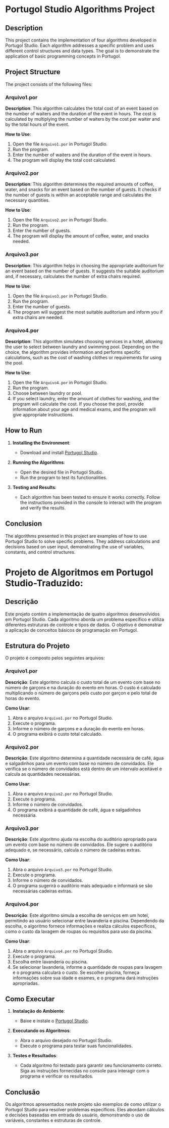 # Portugol Studio Algorithms Project

## Description

This project contains the implementation of four algorithms developed in Portugol Studio. Each algorithm addresses a specific problem and uses different control structures and data types. The goal is to demonstrate the application of basic programming concepts in Portugol.

## Project Structure

The project consists of the following files:

### **Arquivo1.por**

**Description**: This algorithm calculates the total cost of an event based on the number of waiters and the duration of the event in hours. The cost is calculated by multiplying the number of waiters by the cost per waiter and by the total hours of the event.

**How to Use**:
1. Open the file `Arquivo1.por` in Portugol Studio.
2. Run the program.
3. Enter the number of waiters and the duration of the event in hours.
4. The program will display the total cost calculated.

### **Arquivo2.por**

**Description**: This algorithm determines the required amounts of coffee, water, and snacks for an event based on the number of guests. It checks if the number of guests is within an acceptable range and calculates the necessary quantities.

**How to Use**:
1. Open the file `Arquivo2.por` in Portugol Studio.
2. Run the program.
3. Enter the number of guests.
4. The program will display the amount of coffee, water, and snacks needed.

### **Arquivo3.por**

**Description**: This algorithm helps in choosing the appropriate auditorium for an event based on the number of guests. It suggests the suitable auditorium and, if necessary, calculates the number of extra chairs required.

**How to Use**:
1. Open the file `Arquivo3.por` in Portugol Studio.
2. Run the program.
3. Enter the number of guests.
4. The program will suggest the most suitable auditorium and inform you if extra chairs are needed.

### **Arquivo4.por**

**Description**: This algorithm simulates choosing services in a hotel, allowing the user to select between laundry and swimming pool. Depending on the choice, the algorithm provides information and performs specific calculations, such as the cost of washing clothes or requirements for using the pool.

**How to Use**:
1. Open the file `Arquivo4.por` in Portugol Studio.
2. Run the program.
3. Choose between laundry or pool.
4. If you select laundry, enter the amount of clothes for washing, and the program will calculate the cost. If you choose the pool, provide information about your age and medical exams, and the program will give appropriate instructions.

## How to Run

1. **Installing the Environment**:
   - Download and install [Portugol Studio](https://portugolstudio.org/).

2. **Running the Algorithms**:
   - Open the desired file in Portugol Studio.
   - Run the program to test its functionalities.

3. **Testing and Results**:
   - Each algorithm has been tested to ensure it works correctly. Follow the instructions provided in the console to interact with the program and verify the results.

## Conclusion

The algorithms presented in this project are examples of how to use Portugol Studio to solve specific problems. They address calculations and decisions based on user input, demonstrating the use of variables, constants, and control structures.

# Projeto de Algoritmos em Portugol Studio-Traduzido:

## Descrição

Este projeto contém a implementação de quatro algoritmos desenvolvidos em Portugol Studio. Cada algoritmo aborda um problema específico e utiliza diferentes estruturas de controle e tipos de dados. O objetivo é demonstrar a aplicação de conceitos básicos de programação em Portugol.

## Estrutura do Projeto

O projeto é composto pelos seguintes arquivos:

### **Arquivo1.por**

**Descrição**: Este algoritmo calcula o custo total de um evento com base no número de garçons e na duração do evento em horas. O custo é calculado multiplicando o número de garçons pelo custo por garçon e pelo total de horas do evento.

**Como Usar**:
1. Abra o arquivo `Arquivo1.por` no Portugol Studio.
2. Execute o programa.
3. Informe o número de garçons e a duração do evento em horas.
4. O programa exibirá o custo total calculado.

### **Arquivo2.por**

**Descrição**: Este algoritmo determina a quantidade necessária de café, água e salgadinhos para um evento com base no número de convidados. Ele verifica se o número de convidados está dentro de um intervalo aceitável e calcula as quantidades necessárias.

**Como Usar**:
1. Abra o arquivo `Arquivo2.por` no Portugol Studio.
2. Execute o programa.
3. Informe o número de convidados.
4. O programa exibirá a quantidade de café, água e salgadinhos necessária.

### **Arquivo3.por**

**Descrição**: Este algoritmo ajuda na escolha do auditório apropriado para um evento com base no número de convidados. Ele sugere o auditório adequado e, se necessário, calcula o número de cadeiras extras.

**Como Usar**:
1. Abra o arquivo `Arquivo3.por` no Portugol Studio.
2. Execute o programa.
3. Informe o número de convidados.
4. O programa sugerirá o auditório mais adequado e informará se são necessárias cadeiras extras.

### **Arquivo4.por**

**Descrição**: Este algoritmo simula a escolha de serviços em um hotel, permitindo ao usuário selecionar entre lavanderia e piscina. Dependendo da escolha, o algoritmo fornece informações e realiza cálculos específicos, como o custo da lavagem de roupas ou requisitos para uso da piscina.

**Como Usar**:
1. Abra o arquivo `Arquivo4.por` no Portugol Studio.
2. Execute o programa.
3. Escolha entre lavanderia ou piscina.
4. Se selecionar lavanderia, informe a quantidade de roupas para lavagem e o programa calculará o custo. Se escolher piscina, forneça informações sobre sua idade e exames, e o programa dará instruções apropriadas.

## Como Executar

1. **Instalação do Ambiente**:
   - Baixe e instale o [Portugol Studio](https://portugolstudio.org/).

2. **Executando os Algoritmos**:
   - Abra o arquivo desejado no Portugol Studio.
   - Execute o programa para testar suas funcionalidades.

3. **Testes e Resultados**:
   - Cada algoritmo foi testado para garantir seu funcionamento correto. Siga as instruções fornecidas no console para interagir com o programa e verificar os resultados.

## Conclusão

Os algoritmos apresentados neste projeto são exemplos de como utilizar o Portugol Studio para resolver problemas específicos. Eles abordam cálculos e decisões baseadas em entrada do usuário, demonstrando o uso de variáveis, constantes e estruturas de controle.

